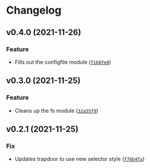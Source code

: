 # Changelog

<!--next-version-placeholder-->

## v0.4.0 (2021-11-26)
### Feature
* Fills out the configfile module ([`f168fe8`](https://github.com/claymcleod/trapdoor/commit/f168fe8fe3e8d89faf62f364e2117daf4300a0a6))

## v0.3.0 (2021-11-25)
### Feature
* Cleans up the fs module ([`32a55f9`](https://github.com/claymcleod/trapdoor/commit/32a55f966bf6c0825cc503b51498eaafbe441075))

## v0.2.1 (2021-11-25)
### Fix
* Updates trapdoor to use new selector style ([`f76b4fa`](https://github.com/claymcleod/trapdoor/commit/f76b4fa1d225555baa8e28a3a7d4984d83e3741e))
